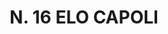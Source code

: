 ---
title: "N. 16 ELO CAPOLI"
plant-name: "N. 16"
plant-number: "016"
plant-xml: "/assets/xml/plant016.xml"
plant-title: "N. 16 ELO CAPOLI"
plant-taxon-link: ""
plant-taxon-link: ""
layout: single-xml
---